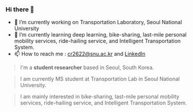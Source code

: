 ### Hi there 👋
- 🔭 I’m currently working on Transportation Laboratory, Seoul National University
- 🌱 I’m currently learning deep learning, bike-sharing, last-mile personal mobility services, ride-hailing service, and Intelligent Transportation System.
- 📫 How to reach me : [cr2622@snu.ac.kr](mailto:cr2622@snu.ac.kr) and [LinkedIn](https://www.linkedin.com/in/junghoon-cho/)
<!--
**cr2622/cr2622** is a ✨ _special_ ✨ repository because its `README.md` (this file) appears on your GitHub profile.

Here are some ideas to get you started:

- 🔭 I’m currently working on ...
- 🌱 I’m currently learning ...
- 👯 I’m looking to collaborate on ...
- 🤔 I’m looking for help with ...
- 💬 Ask me about ...
- 📫 How to reach me: ...
- 😄 Pronouns: ...
- ⚡ Fun fact: ...
-->
> I'm a **student researcher** based in Seoul, South Korea.

> I am currently MS student at Transportation Lab in Seoul National University.

> I am mainly interested in bike-sharing, last-mile personal mobility services, ride-hailing service, and Intelligent Transportation System.

<!--
# ☎️ Contact information

📧 School Email: cr2622@snu.ac.kr

📧 Personal Email: junghooncho@kakao.com

🔗 [LinkedIn](https://www.linkedin.com/in/junghoon-cho/)

---

# **👩🏻‍💻** Work experience

## Planning and Operation Manager

Teach For Korea*, Seoul – (2019 - 2020, 13 mos)*

- Planning and Operation Manager

## TADA Business Development Internship

VCNC*, Seoul – (Jun 2019 - Aug 2019, 3 mos)*

- TADA, the largest ride-hailing service in Korea
- Operation management for TADA Air, Private, and VIP VAN
- Business development

## Squad Leader (Sergeant)

Republic of Korea Army*, Yeoncheon – (Jul 2016 - Apr 2018, 21 mos)*

## Principal Teacher (Mathematics) & Financial Lead Manager

Teach For Korea*, Seoul – (2015 - 2016, 13 mos)*

- Teaching student Math for over 200 hours in Seong-buk School
- Awarded as the Best Mentor of the month (twice)
- Financial Lead Manager (8 mos)
- Principal of Seong-buk School (2 mos)

---

# 🛠 Skills

## 💻 Technology

### Python ⭐️⭐️⭐️⭐️

- My main programming language
- I have worked with it for over 12 months.
- I've used it along with Pandas, Numpy, Scikit-learn, Pytorch, and Tensorflow
- Big Data processing
- Constructing Deep learning framework

### R  ⭐️⭐️⭐️⭐️

- Mainly use it for data analysis
- Familiar with several packages

---

## 🗣 Languages

### Korean 🇰🇷

Native speaker

### English 🇺🇸🇬🇧

Intermediate speaker

---

# 📜 Paper works

- Ham, S. W., Cho, J. H., & Kim, D. K. (2020). Spatiotemporal Demand Prediction Model for Personal Mobility with Latent Feature and Deep Learning: Considering its Intrinsic Features. In Preparation.
- Cho, J. H., Ham, S. W., & Kim, D. K. (2020). Prediction on Bike-Sharing Hourly Demand using Graph Convolutional Neural Network and Public Transit Usage Data. In Preparation.
- Cho, J. H., & Kim, D. K. (2020). Efficiency Comparison of Public Bike Repositioning Strategies based on Predicted Demand Patterns. In Preparation.
- Cho, J. H., & Kim, D. K. (2019). Information Provision Strategy on Taxi Vacancy Rate to Motigate Imbalance between Demand and Supply.

---

# 📚 Education

## Master **of Science in Civil and Environmental Engineering**

Seoul National University*, Seoul – (2020 - current)*

## **Bachelor of Science in Civil and Environmental Engineering**

Seoul National University*, Seoul – (2014 - 2020, 6 yrs)*

-->
